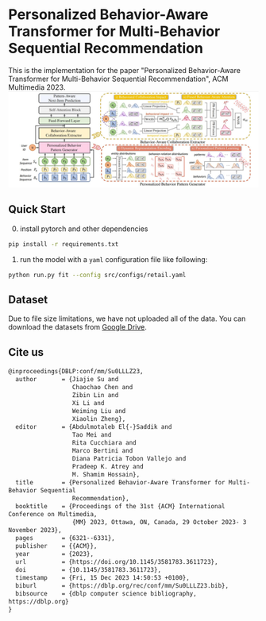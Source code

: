
# Personalized Behavior-Aware Transformer for Multi-Behavior Sequential Recommendation
This is the implementation for the paper "Personalized Behavior-Aware Transformer for Multi-Behavior Sequential Recommendation", ACM Multimedia 2023.
![](PBAT.jpg)

</div>

</div>

## Quick Start
0. install pytorch and other dependencies
```bash
pip install -r requirements.txt
```
1. run the model with a `yaml` configuration file like following:
```bash
python run.py fit --config src/configs/retail.yaml
```

## Dataset
Due to file size limitations, we have not uploaded all of the data. You can download the datasets from [Google Drive](https://drive.google.com/file/d/1Ki8ibuTgkxnBITCe4gNLtrR0mG1vxevl/view?usp=sharing).

## Cite us

```
@inproceedings{DBLP:conf/mm/Su0LLLZ23,
  author       = {Jiajie Su and
                  Chaochao Chen and
                  Zibin Lin and
                  Xi Li and
                  Weiming Liu and
                  Xiaolin Zheng},
  editor       = {Abdulmotaleb El{-}Saddik and
                  Tao Mei and
                  Rita Cucchiara and
                  Marco Bertini and
                  Diana Patricia Tobon Vallejo and
                  Pradeep K. Atrey and
                  M. Shamim Hossain},
  title        = {Personalized Behavior-Aware Transformer for Multi-Behavior Sequential
                  Recommendation},
  booktitle    = {Proceedings of the 31st {ACM} International Conference on Multimedia,
                  {MM} 2023, Ottawa, ON, Canada, 29 October 2023- 3 November 2023},
  pages        = {6321--6331},
  publisher    = {{ACM}},
  year         = {2023},
  url          = {https://doi.org/10.1145/3581783.3611723},
  doi          = {10.1145/3581783.3611723},
  timestamp    = {Fri, 15 Dec 2023 14:50:53 +0100},
  biburl       = {https://dblp.org/rec/conf/mm/Su0LLLZ23.bib},
  bibsource    = {dblp computer science bibliography, https://dblp.org}
}
```
